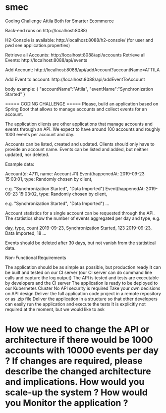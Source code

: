# smec
Coding Challenge Attila Both for Smarter Ecommerce

Back-end runs on http://localhost:8088/

H2-Console is available: http://localhost:8088/h2-console/
(for user and pwd see application.properties)

Retrieve all Accounts: http://localhost:8088/api/accounts
Retrieve all Events: http://localhost:8088/api/events

Add Account: http://localhost:8088/api/addAccount?accountName=ATTILA

Add Event to account: http://localhost:8088/api/addEventToAccount

body example:
{
"accountName":"Attila",
"eventName":"Synchronization Started"
}



===== CODING CHALLENGE =====
Please, build an application based on Spring Boot that allows to manage accounts and collect events for an account. 

The application clients are other applications that manage accounts and events through an API. We expect to have around 100 accounts and roughly 1000 events per account and day.

Accounts can be listed, created and updated. Clients should only have to provide an account name. Events can be listed and added, but neither updated, nor deleted.

Example data:

Account(d: 4711, name: Account #1)
Event(happenedAt: 2019-09-23 15:03:01, type: Randomly chosen by client,

e.g. "Synchronization Started", "Data Imported")
Event(happenedAt: 2019-09-23 15:03:02, type: Randomly chosen by client,

e.g. "Synchronization Started", "Data Imported") ...

Account statistics for a single account can be requested through the API. The statistics show the number of events aggregated per day and type, e.g.

day, type, count
2019-09-23, Synchronization Started, 123 2019-09-23, Data Imported, 18
...

Events should be deleted after 30 days, but not vanish from the statistical data.

Non-Functional Requirements

The application should be as simple as possible, but production ready
It can be built and tested on our CI server (our CI server can do command line calls and capture the log output)
The API is tested and tests are executable by developers and the CI server
The application is ready to be deployed to our Kubernetes Cluster
No API security is required
Take your own decisions on API design
Deliver the full application code project in a remote repository or as .zip file
Deliver the application in a structure so that other developers can easily run the application and execute the tests
It is explicitly not required at the moment, but we would like to ask

 How we need to change the API or architecture if there would be 1000 accounts with 10000 events per day ? If changes are required, please describe the changed architecture and implications. 
 How would you scale-up the system  ?
 How would you Monitor the application ?
==============================
